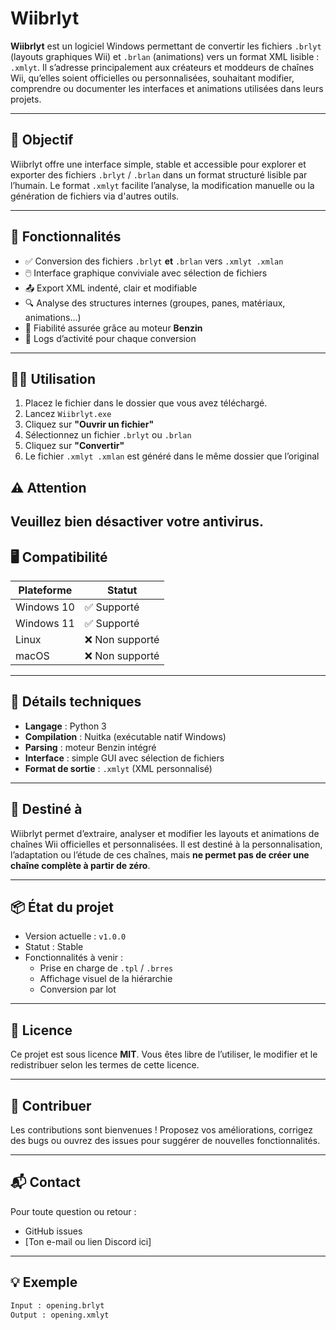 # Wiibrlyt

**Wiibrlyt** est un logiciel Windows permettant de convertir les fichiers `.brlyt` (layouts graphiques Wii) et `.brlan` (animations) vers un format XML lisible : `.xmlyt`. Il s’adresse principalement aux créateurs et moddeurs de chaînes Wii, qu’elles soient officielles ou personnalisées, souhaitant modifier, comprendre ou documenter les interfaces et animations utilisées dans leurs projets.

---

## 🎯 Objectif

Wiibrlyt offre une interface simple, stable et accessible pour explorer et exporter des fichiers `.brlyt` / `.brlan` dans un format structuré lisible par l’humain. Le format `.xmlyt` facilite l’analyse, la modification manuelle ou la génération de fichiers via d'autres outils.

---

## 🧰 Fonctionnalités

- ✅ Conversion des fichiers `.brlyt` **et** `.brlan` vers `.xmlyt .xmlan`
- 🖱️ Interface graphique conviviale avec sélection de fichiers
- 📤 Export XML indenté, clair et modifiable
- 🔍 Analyse des structures internes (groupes, panes, matériaux, animations…)
- 🧠 Fiabilité assurée grâce au moteur **Benzin**
- 📝 Logs d’activité pour chaque conversion

---

## 🧑‍💻 Utilisation

1. Placez le fichier dans le dossier que vous avez téléchargé.
2. Lancez `Wiibrlyt.exe`
3. Cliquez sur **"Ouvrir un fichier"**
4. Sélectionnez un fichier `.brlyt` ou `.brlan`
5. Cliquez sur **"Convertir"**
6. Le fichier `.xmlyt .xmlan` est généré dans le même dossier que l’original

## ⚠️ Attention 
Veuillez bien désactiver votre antivirus.
---

## 🖥️ Compatibilité

| Plateforme | Statut        |
|------------|---------------|
| Windows 10 | ✅ Supporté    |
| Windows 11 | ✅ Supporté    |
| Linux      | ❌ Non supporté |
| macOS      | ❌ Non supporté |

---

## 🔧 Détails techniques

- **Langage** : Python 3
- **Compilation** : Nuitka (exécutable natif Windows)
- **Parsing** : moteur Benzin intégré
- **Interface** : simple GUI avec sélection de fichiers
- **Format de sortie** : `.xmlyt` (XML personnalisé)

---

## 🎯 Destiné à

Wiibrlyt permet d’extraire, analyser et modifier les layouts et animations de chaînes Wii officielles et personnalisées. Il est destiné à la personnalisation, l’adaptation ou l’étude de ces chaînes, mais **ne permet pas de créer une chaîne complète à partir de zéro**.

---

## 📦 État du projet

- Version actuelle : `v1.0.0`
- Statut : Stable
- Fonctionnalités à venir :
  - Prise en charge de `.tpl` / `.brres`
  - Affichage visuel de la hiérarchie
  - Conversion par lot

---

## 📄 Licence

Ce projet est sous licence **MIT**. Vous êtes libre de l’utiliser, le modifier et le redistribuer selon les termes de cette licence.

---

## 🤝 Contribuer

Les contributions sont bienvenues ! Proposez vos améliorations, corrigez des bugs ou ouvrez des issues pour suggérer de nouvelles fonctionnalités.

---

## 📬 Contact

Pour toute question ou retour :

- GitHub issues
- [Ton e-mail ou lien Discord ici]

---

## 💡 Exemple

```bash
Input : opening.brlyt
Output : opening.xmlyt
